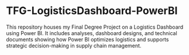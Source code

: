 # TFG-LogisticsDashboard-PowerBI
This repository houses my Final Degree Project on a Logistics Dashboard using Power BI. It includes analyses, dashboard designs, and technical documents showing how Power BI optimizes logistics and supports strategic decision-making in supply chain management.
